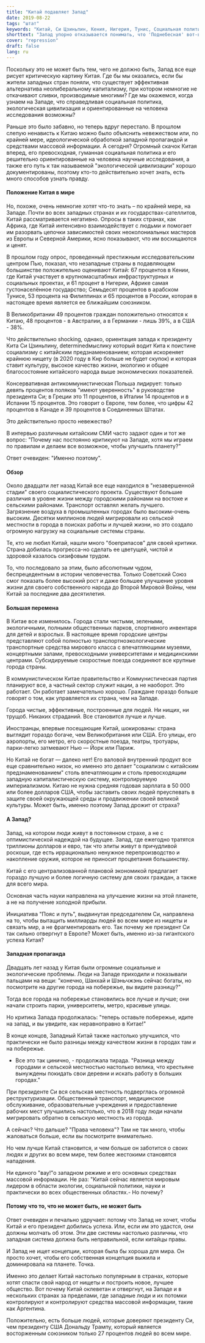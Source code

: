 ```yaml
---
title: "Китай подавляет Запад"
date: 2019-08-22
tags: "штат"
keywords: "Китай, Си Цзиньпин, Кения, Нигерия, Тунис, Социальная политика, экологические проблемы, страна, город, фермеры, система, экономическая система, социализм, капитализм, Запад, НАТО, штраф"
shorttext: "Запад упорно отказывается понимать, что 'Поднебесная' вот-вот пройдет мимо него."
cover: "repression"
draft: false
lang: ru
---
```


Поскольку это не может быть тем, чего не должно быть, Запад все еще рисует критическую картину Китая. Где бы мы оказались, если бы жители западных стран поняли, что существует эффективная альтернатива неолиберальному капитализму, при котором немногие не откачивают сливки, производимые многими? Где мы окажемся, когда узнаем на Западе, что справедливая социальная политика, экологическая цивилизация и ориентированные на человека исследования возможны?

Раньше это было забавно, но теперь вдруг перестало. В прошлом слепую ненависть к Китаю можно было объяснить невежеством или, по крайней мере, идеологической обработкой западной пропагандой и средствами массовой информации. А сегодня? Огромный скачок Китая вперед, его превосходная, гуманная социальная политика и его решительно ориентированные на человека научные исследования, а также его путь к так называемой "экологической цивилизации" хорошо документированы, поэтому кто-то действительно хочет знать, есть много способов узнать правду.

#### Положение Китая в мире

Но, похоже, очень немногие хотят что-то знать – по крайней мере, на Западе. Почти во всех западных странах и их государствах-сателлитов, Китай рассматривается негативно. Опросы в таких странах, как Африка, где Китай интенсивно взаимодействует с людьми и помогает им разорвать цепочки зависимостей своих неоколониальных мастеров из Европы и Северной Америки, ясно показывают, что им восхищаются и ценят.

В прошлом году опрос, проведенный престижным исследовательским центром Пью, показал, что незападные страны в подавляющем большинстве положительно оценивают Китай: 67 процентов в Кении, где Китай участвует в крупномасштабных инфраструктурных и социальных проектах, и 61 процент в Нигерии, Африке самая густонаселённое государство; Семьдесят процентов в арабском Тунисе, 53 процента на Филиппинах и 65 процентов в России, которая в настоящее время является ее ближайшим союзником.

В Великобритании 49 процентов граждан положительно относятся к Китаю, 48 процентов - в Австралии, а в Германии - лишь 39%, а в США - 38%.

Что действительно shocking, однако, ориентация запада к президенту Кита Си Цзиньпину, determinedмыслику который водит Кита к поистине социализму с китайским предзнаменованием; которая искореняет крайнюю нищету (в 2020 году в Кнр больше не будет скупок) и которая ставит культуру, высокое качество жизни, экологию и общее благосостояние китайского народа выше экономических показателей.

Консервативная антикоммунистическая Польша лидирует: только девять процентов поляков "имеют уверенность" в руководстве президента Си; в Греции это 11 процентов, в Италии 14 процентов и в Испании 15 процентов. Это говорит о Европе, тем более, что цифры 42 процентов в Канаде и 39 процентов в Соединенных Штатах.

Это действительно просто невежество?

В интервью различным китайским СМИ часто задают один и тот же вопрос: "Почему нас постоянно критикуют на Западе, хотя мы играем по правилам и делаем все возможное, чтобы улучшить планету?"

Ответ очевиден: "Именно поэтому".

#### Обзор

Около двадцати лет назад Китай все еще находился в "незавершенной стадии" своего социалистического проекта. Существуют большие различия в уровне жизни между городскими районами на востоке и сельскими районами. Транспорт оставлял желать лучшего. Загрязнение воздуха в промышленных городах было высоким-очень высоким. Десятки миллионов людей мигрировали из сельской местности в города в поисках работы и лучшей жизни, но это создало огромную нагрузку на социальные системы страны.

Те, кто не любил Китай, нашли много "боеприпасов" для своей критики. Страна добилась прогресса-но сделать ее цветущей, чистой и здоровой казалось сизифовым трудом.

То, что последовало за этим, было абсолютным чудом, беспрецедентным в истории человечества. Только Советский Союз смог показать более высокий рост и даже большее улучшение уровня жизни для своего собственного народа до Второй Мировой Войны, чем Китай за последние два десятилетия.

#### Большая перемена

В Китае все изменилось. Города стали чистыми, зелеными, экологичными, полными общественных парков, спортивного инвентаря для детей и взрослых. В настоящее время городские центры представляют собой полностью транспортноэкологические транспортные средства мирового класса с впечатляющими музеями, концертными залами, превосходными университетами и медицинскими центрами. Субсидируемые скоростные поезда соединяют все крупные города страны.

В коммунистическом Китае правительство и Коммунистическая партия планируют все, а частный сектор служит нации, а не наоборот. Это работает. Он работает замечательно хорошо. Граждане гораздо больше говорят о том, как управляется их страна, чем на Западе.

Города чистые, эффективные, построенные для людей. Ни нищих, ни трущоб. Никаких страданий. Все становится лучше и лучше.

Иностранцы, впервые посещающие Китай, шокированы: страна выглядит гораздо богаче, чем Великобритания или США. Его улицы, его аэропорты, его метро, его скоростные поезда, театры, тротуары, парки-легко затмевают Нью — Йорк или Париж.

Но Китай не богат — далеко нет! Его валовой внутренний продукт все еще сравнительно низок, но именно это делает "социализм с китайским предзнаменованием" столь впечатляющим и столь превосходящим западную капиталистическую систему, контролируемую империализмом. Китаю не нужна средняя годовая зарплата в 50 000 или более долларов США, чтобы заставить своих людей преуспевать в защите своей окружающей среды и продвижении своей великой культуры. Может быть, именно поэтому Запад дрожит от страха?

#### А Запад?

Запад, на котором люди живут в постоянном страхе, а не с оптимистической надеждой на будущее. Запад, где ежегодно тратятся триллионы долларов и евро, так что элиты живут в причудливой роскоши, где есть иррационально ненужное перепроизводство и накопление оружия, которое не приносит процветания большинству.

Китай с его централизованной плановой экономикой предлагает гораздо лучшую и более логичную систему для своих граждан, а также для всего мира.

Основная часть науки направлена на улучшение жизни на этой планете, а не на получение холодной прибыли.

Инициатива "Пояс и путь", выдвинутая председателем Си, направлена на то, чтобы вытащить миллиарды людей во всем мире из нищеты и связать мир, а не фрагментировать его. Так почему же президент Си так сильно отвергнут в Европе? Может быть, именно из-за гигантского успеха Китая?

#### Западная пропаганда

Двадцать лет назад у Китая были огромные социальные и экологические проблемы. Люди на Западе приходили и показывали пальцами на вещи: "конечно, Шанхай и Шэньчжэнь сейчас богаты, но посмотрите на другие города на побережье, вы видите разницу?"

Тогда все города на побережье становились все лучше и лучше; они начали строить парки, университеты, метро, красивые улицы.

Но критика Запада продолжалась: "теперь оставьте побережье, идите на запад, и вы увидите, как неравноправно в Китае!"

В конце концов, Западный Китай также настолько улучшился, что практически не было разницы между качеством жизни в городах там и на побережье.

- Все это так цинично, - продолжала тирада. "Разница между городами и сельской местностью настолько велика, что крестьяне вынуждены покидать свои деревни и искать работу в больших городах."

При президенте Си вся сельская местность подверглась огромной реструктуризации. Общественный транспорт, медицинское обслуживание, образовательные учреждения и предоставление рабочих мест улучшились настолько, что в 2018 году люди начали мигрировать обратно в сельскую местность из города.

А сейчас? Что дальше? "Права человека"? Там не так много, чтобы жаловаться больше, если вы посмотрите внимательно.

Но чем лучше Китай становится, и чем больше он заботится о своих людях и других во всем мире, тем более жестокими становятся нападения.

Ни единого "вау!"о западном режиме и его основных средствах массовой информации. Не раз: "Китай сейчас является мировым лидером в области экологии, социальной политики, науки и практически во всех общественных областях.- Но почему?

#### Потому что то, что не может быть, не может быть

Ответ очевиден и печально удручает: потому что Запад не хочет, чтобы Китай и его президент добились успеха. Или, если им это удастся, они должны молчать об этом. Эти две системы настолько различны, что западная система должна быть неправильной, если китайцы правы.

И Запад не ищет концепции, которая была бы хороша для мира. Он просто хочет, чтобы его собственная концепция выжила и доминировала на планете. Точка.

Именно это делает Китай настолько популярным в странах, которые хотят спасти свой народ от нищеты и построить новое, лучшее общество. Вот почему Китай оклеветан и отвергнут, на Западе и в нескольких странах за пределами, где западные люди и их потомки контролируют и контролируют средства массовой информации, такие как Аргентина.

Положительно, есть больше людей, которые доверяют президенту Си, чем президенту США Дональду Трампу, который является восторженным союзником только 27 процентов людей во всем мире.


